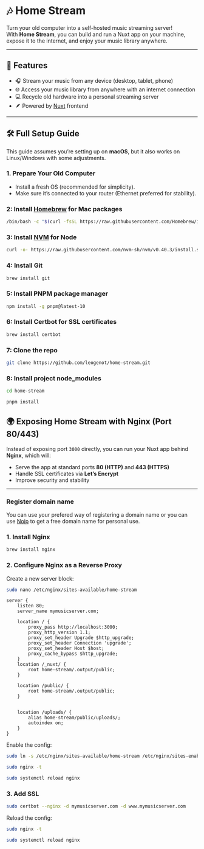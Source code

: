 # 🎶 Home Stream

Turn your old computer into a self-hosted music streaming server!  
With **Home Stream**, you can build and run a Nuxt app on your machine, expose it to the internet, and enjoy your music library anywhere.

---

## 🚀 Features

- 🎧 Stream your music from any device (desktop, tablet, phone)  
- 🌐 Access your music library from anywhere with an internet connection  
- 💻 Recycle old hardware into a personal streaming server  
- 🪶 Powered by [Nuxt](https://nuxt.com/) frontend  

---

## 🛠️ Full Setup Guide

This guide assumes you’re setting up on **macOS**, but it also works on Linux/Windows with some adjustments.

### 1. Prepare Your Old Computer
- Install a fresh OS (recommended for simplicity).  
- Make sure it’s connected to your router (Ethernet preferred for stability).  

### 2: Install [Homebrew](https://brew.sh) for Mac packages
```bash
/bin/bash -c "$(curl -fsSL https://raw.githubusercontent.com/Homebrew/install/HEAD/install.sh)"
```

### 3: Install [NVM](https://github.com/nvm-sh/nvm?tab=readme-ov-file#installing-and-updating) for Node
```bash
curl -o- https://raw.githubusercontent.com/nvm-sh/nvm/v0.40.3/install.sh | bash
```

### 4: Install Git
```bash
brew install git
```

### 5: Install PNPM package manager
```bash
npm install -g pnpm@latest-10
```

### 6: Install Certbot for SSL certificates
```bash
brew install certbot
```

### 7: Clone the repo
```bash
git clone https://github.com/leogenot/home-stream.git
```

### 8: Install project node_modules
```bash
cd home-stream
```

```bash
pnpm install
```

## 🌍 Exposing Home Stream with Nginx (Port 80/443)

Instead of exposing port `3000` directly, you can run your Nuxt app behind **Nginx**, which will:

- Serve the app at standard ports **80 (HTTP)** and **443 (HTTPS)**  
- Handle SSL certificates via **Let’s Encrypt**  
- Improve security and stability  

---

### Register domain name
You can use your prefered way of registering a domain name or you can use
[Noip](https://www.noip.com/) to get a free domain name for personal use. 

### 1. Install Nginx
```bash
brew install nginx
```
### 2. Configure Nginx as a Reverse Proxy
Create a new server block:
```bash
sudo nano /etc/nginx/sites-available/home-stream
```
```nginx
server {
    listen 80;
    server_name mymusicserver.com;

    location / {
        proxy_pass http://localhost:3000;
        proxy_http_version 1.1;
        proxy_set_header Upgrade $http_upgrade;
        proxy_set_header Connection 'upgrade';
        proxy_set_header Host $host;
        proxy_cache_bypass $http_upgrade;
    }
    location /_nuxt/ {
        root home-stream/.output/public;
    }
    
    location /public/ {
        root home-stream/.output/public;
    }

    
    location /uploads/ {
        alias home-stream/public/uploads/;
        autoindex on;
    }
}
```

Enable the config:
```bash
sudo ln -s /etc/nginx/sites-available/home-stream /etc/nginx/sites-enabled/
```
```bash
sudo nginx -t
```
```bash
sudo systemctl reload nginx
```

### 3. Add SSL 
```bash
sudo certbot --nginx -d mymusicserver.com -d www.mymusicserver.com
```

Reload the config:
```bash
sudo nginx -t
```
```bash
sudo systemctl reload nginx
```
